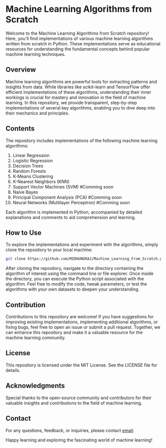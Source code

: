 # Machine Learning Algorithms from Scratch

Welcome to the Machine Learning Algorithms from Scratch repository! Here, you'll find implementations of various machine learning algorithms written from scratch in Python. These implementations serve as educational resources for understanding the fundamental concepts behind popular machine learning techniques.

## Overview

Machine learning algorithms are powerful tools for extracting patterns and insights from data. While libraries like scikit-learn and TensorFlow offer efficient implementations of these algorithms, understanding their inner workings is crucial for mastery and innovation in the field of machine learning. In this repository, we provide transparent, step-by-step implementations of several key algorithms, enabling you to dive deep into their mechanics and principles.

## Contents

The repository includes implementations of the following machine learning algorithms:

1. Linear Regression
2. Logistic Regression
4. Decision Trees
5. Random Forests
6. K-Means Clustering
3. K-Nearest Neighbors (KNN)
7. Support Vector Machines (SVM) #Comming soon
8. Naive Bayes
9. Principal Component Analysis (PCA) #Comming soon
10. Neural Networks (Multilayer Perceptron) #Comming soon

Each algorithm is implemented in Python, accompanied by detailed explanations and comments to aid comprehension and learning.

## How to Use

To explore the implementations and experiment with the algorithms, simply clone the repository to your local machine:

```bash
git clone https://github.com/MIDHUNGRAJ/Machine_Learning_From_Scratch.git
```
After cloning the repository, navigate to the directory containing the algorithm of interest using the command line or file explorer. Once inside the directory, you can execute the Python script associated with the algorithm. Feel free to modify the code, tweak parameters, or test the algorithms with your own datasets to deepen your understanding.

## Contribution
Contributions to this repository are welcome! If you have suggestions for improving existing implementations, implementing additional algorithms, or fixing bugs, feel free to open an issue or submit a pull request. Together, we can enhance this repository and make it a valuable resource for the machine learning community.

## License
This repository is licensed under the MIT License. See the LICENSE file for details.

## Acknowledgments
Special thanks to the open-source community and contributors for their valuable insights and contributions to the field of machine learning.

## Contact
For any questions, feedback, or inquiries, please contact [email](mailto:neurobyte.ml@gmail.com).

Happy learning and exploring the fascinating world of machine learning!
